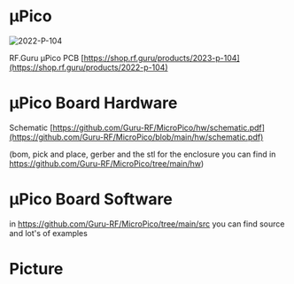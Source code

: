# µPico

![2022-P-104](https://github.com/Guru-RF/MicroPico/assets/1251767/fa6c8aea-e5d1-4249-a8a4-b4638b9a1dca)

RF.Guru µPico PCB [https://shop.rf.guru/products/2023-p-104](https://shop.rf.guru/products/2022-p-104)

# µPico Board Hardware

Schematic [https://github.com/Guru-RF/MicroPico/hw/schematic.pdf](https://github.com/Guru-RF/MicroPico/blob/main/hw/schematic.pdf)

(bom, pick and place, gerber and the stl for the enclosure you can find in https://github.com/Guru-RF/MicroPico/tree/main/hw)

# µPico Board Software

in https://github.com/Guru-RF/MicroPico/tree/main/src you can find source and lot's of examples

# Picture

